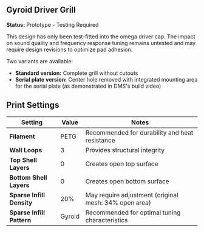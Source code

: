 ## Gyroid Driver Grill

**Status:** Prototype - Testing Required

This design has only been test-fitted into the omega driver cap. The impact on sound quality and frequency response tuning remains untested and may require design revisions to optimize pad adhesion. 

Two variants are available:
- **Standard version:** Complete grill without cutouts
- **Serial plate version:** Center hole removed with integrated mounting area for the serial plate (as demonstrated in DMS's build video)

## Print Settings

| Setting                   | Value   | Notes                                           |
|---------------------------|---------|------------------------------------------------|
| **Filament**              | PETG    | Recommended for durability and heat resistance |
| **Wall Loops**            | 3       | Provides structural integrity                   |
| **Top Shell Layers**      | 0       | Creates open top surface                        |
| **Bottom Shell Layers**   | 0       | Creates open bottom surface                     |
| **Sparse Infill Density** | 20%     | May require adjustment (original mesh: 34% open area) |
| **Sparse Infill Pattern** | Gyroid  | Recommended for optimal tuning characteristics |
